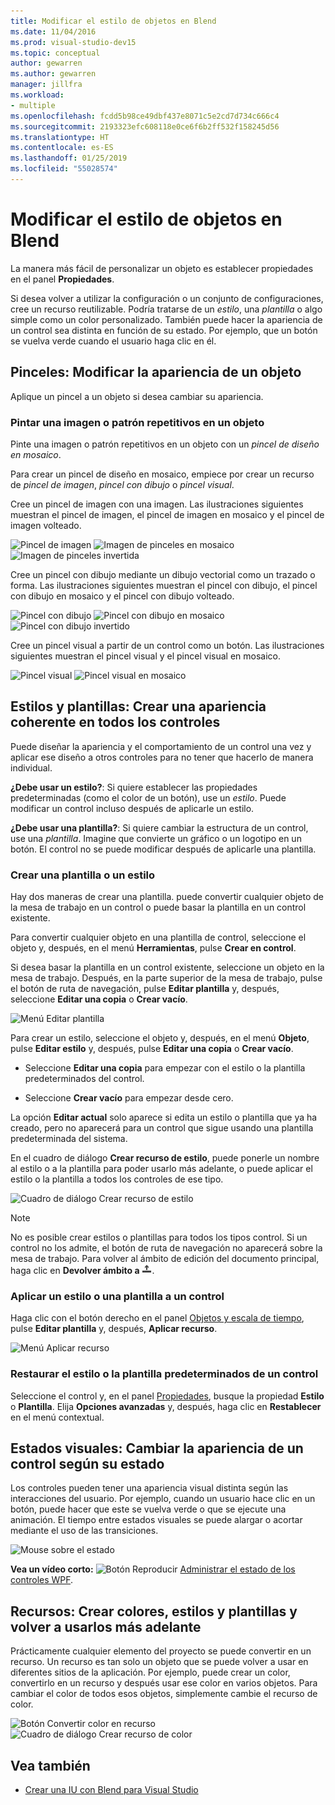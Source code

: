 ```yaml
---
title: Modificar el estilo de objetos en Blend
ms.date: 11/04/2016
ms.prod: visual-studio-dev15
ms.topic: conceptual
author: gewarren
ms.author: gewarren
manager: jillfra
ms.workload:
- multiple
ms.openlocfilehash: fcdd5b98ce49dbf437e8071c5e2cd7d734c666c4
ms.sourcegitcommit: 2193323efc608118e0ce6f6b2ff532f158245d56
ms.translationtype: HT
ms.contentlocale: es-ES
ms.lasthandoff: 01/25/2019
ms.locfileid: "55028574"
---
```

# <a name="modify-the-style-of-objects-in-blend"></a>Modificar el estilo de objetos en Blend

La manera más fácil de personalizar un objeto es establecer propiedades en el panel **Propiedades**.

Si desea volver a utilizar la configuración o un conjunto de configuraciones, cree un recurso reutilizable. Podría tratarse de un *estilo*, una *plantilla* o algo simple como un color personalizado. También puede hacer la apariencia de un control sea distinta en función de su estado. Por ejemplo, que un botón se vuelva verde cuando el usuario haga clic en él.

## <a name="brushes-modify-the-appearance-of-an-object"></a>Pinceles: Modificar la apariencia de un objeto

Aplique un pincel a un objeto si desea cambiar su apariencia.

### <a name="paint-a-repeating-image-or-pattern-on-an-object"></a>Pintar una imagen o patrón repetitivos en un objeto

Pinte una imagen o patrón repetitivos en un objeto con un *pincel de diseño en mosaico*.

Para crear un pincel de diseño en mosaico, empiece por crear un recurso de *pincel de imagen*, *pincel con dibujo* o *pincel visual*.

Cree un pincel de imagen con una imagen. Las ilustraciones siguientes muestran el pincel de imagen, el pincel de imagen en mosaico y el pincel de imagen volteado.

![Pincel de imagen](../designers/media/81f84f56-906d-456b-8288-d77da1e01e31.png) ![Imagen de pinceles en mosaico](../designers/media/d3782ca8-64da-47a4-a095-c6cdd0fa47a2.png) ![Imagen de pinceles invertida](../designers/media/38ae3691-f3f1-4a1e-82ca-c7fa164bf56e.png)

Cree un pincel con dibujo mediante un dibujo vectorial como un trazado o forma. Las ilustraciones siguientes muestran el pincel con dibujo, el pincel con dibujo en mosaico y el pincel con dibujo volteado.

![Pincel con dibujo](../designers/media/197666ac-ef57-4c5c-9779-669e991a00a5.png) ![Pincel con dibujo en mosaico](../designers/media/ba09cda3-4cee-40ba-b3d4-edc032158bdc.png) ![Pincel con dibujo invertido](../designers/media/15bf6021-620c-4490-9eae-086153d3f14f.png)

Cree un pincel visual a partir de un control como un botón. Las ilustraciones siguientes muestran el pincel visual y el pincel visual en mosaico.

![Pincel visual](../designers/media/fb6c90e0-153c-48fe-b563-e601beac6227.png) ![Pincel visual en mosaico](../designers/media/e261b99f-7d8f-4d91-bc84-19c7beccc255.png)

## <a name="styles-and-templates-create-a-consistent-look-and-feel-across-controls"></a>Estilos y plantillas: Crear una apariencia coherente en todos los controles

Puede diseñar la apariencia y el comportamiento de un control una vez y aplicar ese diseño a otros controles para no tener que hacerlo de manera individual.

**¿Debe usar un estilo?**: Si quiere establecer las propiedades predeterminadas (como el color de un botón), use un *estilo*. Puede modificar un control incluso después de aplicarle un estilo.

**¿Debe usar una plantilla?**: Si quiere cambiar la estructura de un control, use una *plantilla*. Imagine que convierte un gráfico o un logotipo en un botón. El control no se puede modificar después de aplicarle una plantilla.

### <a name="create-a-template-or-style"></a>Crear una plantilla o un estilo

Hay dos maneras de crear una plantilla. puede convertir cualquier objeto de la mesa de trabajo en un control o puede basar la plantilla en un control existente.

Para convertir cualquier objeto en una plantilla de control, seleccione el objeto y, después, en el menú **Herramientas**, pulse **Crear en control**.

Si desea basar la plantilla en un control existente, seleccione un objeto en la mesa de trabajo. Después, en la parte superior de la mesa de trabajo, pulse el botón de ruta de navegación, pulse **Editar plantilla** y, después, seleccione **Editar una copia** o **Crear vacío**.

![Menú Editar plantilla](../designers/media/5ebdb33f-aad2-4c10-a328-5e8b04c56a36.png)

Para crear un estilo, seleccione el objeto y, después, en el menú **Objeto**, pulse **Editar estilo** y, después, pulse **Editar una copia** o **Crear vacío**.

- Seleccione **Editar una copia** para empezar con el estilo o la plantilla predeterminados del control.

- Seleccione **Crear vacío** para empezar desde cero.

La opción **Editar actual** solo aparece si edita un estilo o plantilla que ya ha creado, pero no aparecerá para un control que sigue usando una plantilla predeterminada del sistema.

En el cuadro de diálogo **Crear recurso de estilo**, puede ponerle un nombre al estilo o a la plantilla para poder usarlo más adelante, o puede aplicar el estilo o la plantilla a todos los controles de ese tipo.

![Cuadro de diálogo Crear recurso de estilo](../designers/media/4818ee6a-ce60-4b79-91c8-3b1871829eea.png)

> [!NOTE]
> No es posible crear estilos o plantillas para todos los tipos control. Si un control no los admite, el botón de ruta de navegación no aparecerá sobre la mesa de trabajo.
> Para volver al ámbito de edición del documento principal, haga clic en **Devolver ámbito a**  ![Icono de Devolver ámbito a](../designers/media/55844eb3-ed98-4f20-aa66-a6f5b23eeb2b.png).

### <a name="apply-a-style-or-template-to-a-control"></a>Aplicar un estilo o una plantilla a un control

Haga clic con el botón derecho en el panel [Objetos y escala de tiempo](../designers/creating-a-ui-by-using-blend-for-visual-studio.md#tour-of-the-objects-and-timeline-panel), pulse **Editar plantilla** y, después, **Aplicar recurso**.

![Menú Aplicar recurso](../designers/media/dc12debc-7711-47d9-84ce-10322a384397.png)

### <a name="restore-the-default-style-or-template-of-a-control"></a>Restaurar el estilo o la plantilla predeterminados de un control

Seleccione el control y, en el panel [Propiedades](../designers/creating-a-ui-by-using-blend-for-visual-studio.md#tour-of-the-properties-panel), busque la propiedad **Estilo** o **Plantilla**. Elija **Opciones avanzadas** y, después, haga clic en **Restablecer** en el menú contextual.

## <a name="visual-states-change-the-appearance-of-a-control-based-on-its-state"></a>Estados visuales: Cambiar la apariencia de un control según su estado

Los controles pueden tener una apariencia visual distinta según las interacciones del usuario. Por ejemplo, cuando un usuario hace clic en un botón, puede hacer que este se vuelva verde o que se ejecute una animación. El tiempo entre estados visuales se puede alargar o acortar mediante el uso de las transiciones.

![Mouse sobre el estado](../designers/media/a95c671a-5639-40b9-83db-1e6b214330d5.png)

**Vea un vídeo corto:** ![Botón Reproducir](../designers/media/bldadminconsoleinitialconfigicon.PNG) [Administrar el estado de los controles WPF](https://www.youtube.com/watch?v=m0PlkF5i6uw).

## <a name="resources-create-colors-styles-and-templates-and-reuse-them-later"></a>Recursos: Crear colores, estilos y plantillas y volver a usarlos más adelante

Prácticamente cualquier elemento del proyecto se puede convertir en un recurso. Un recurso es tan solo un objeto que se puede volver a usar en diferentes sitios de la aplicación. Por ejemplo, puede crear un color, convertirlo en un recurso y después usar ese color en varios objetos. Para cambiar el color de todos esos objetos, simplemente cambie el recurso de color.

![Botón Convertir color en recurso](../designers/media/89203705-cf66-46e0-b153-52a23cd744f7.png) ![Cuadro de diálogo Crear recurso de color](../designers/media/6bff8b19-3cd5-41a0-bbf9-ff65532d5aae.png)

## <a name="see-also"></a>Vea también

- [Crear una IU con Blend para Visual Studio](../designers/creating-a-ui-by-using-blend-for-visual-studio.md)